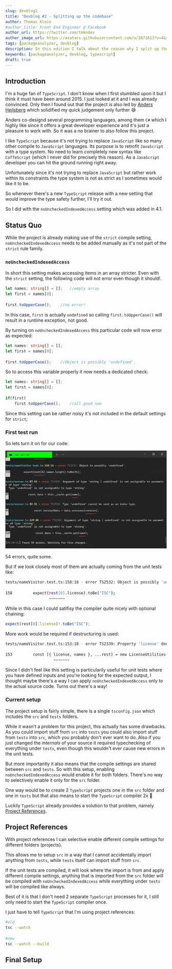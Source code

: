 ```yaml
---
slug: devblog2
title: "Devblog #2 - Splitting up the codebase"
author: Thomas Klein
#author_title: Front End Engineer @ Facebook
author_url: https://twitter.com/tmkndev
author_image_url: https://avatars.githubusercontent.com/u/2671613?v=4&s=400
tags: [packageanalyzer, devblog]
description: In this edition I talk about the reason why I split up the codebase
keywords: [packageanalyzer, devblog, typescript]
draft: true
---
```


## Introduction
I'm a huge fan of `TypeScript`. I don't know when I first stumbled upon it but I think it must have been around 2015. I just looked at it and I was already convinced. Only then I found out that the project is also led by [Anders Hejlsberg](https://en.wikipedia.org/wiki/Anders_Hejlsberg) which solidified my quick judgement only further :sweat_smile:

Anders co-designd several programming languages, among them `C#` which I highly like since it offers a great developer experience and it's just a pleasure to work with. So it was a no brainer to also follow this project.

I like `TypeScript` because it's not trying to replace `JavaScript` like so many other compile to `JavaScript` languages. Its purpose is to retrofit `JavaScript` with a type system. No need to learn completely new syntax like `CoffeScript` (which I never did for precisely this reason). As a `JavaScript` developer you can hit the ground running right away.

Unfortunately since it's not trying to replace `JavaScript` but rather work within its constraints the type system is not as strict as I sometimes would like it to be.

So whenever there's a new `TypeScript` release with a new setting that would improve the type safety further, I'll try it out.

So I did with the `noUncheckedIndexedAccess` setting which was added in 4.1.

## Status Quo
While the project is already making use of the `strict` compile setting, `noUncheckedIndexedAccess` needs to be added manually as it's not part of the `strict` rule family.

### `noUncheckedIndexedAccess`
In short this setting makes accessing items in an array stricter.
Even with the `strict` setting, the following code will not error even though it should!.
```typescript
let names: string[] = [];   //empty array
let first = names[0];

first.toUpperCase();    //no error!
```
In this case, `first` is actually `undefined` so calling `first.toUpperCase()` will result in a runtime exception, not good.

By turning on `noUncheckedIndexedAccess` this particular code will now error as expected:
```typescript
let names: string[] = [];
let first = names[0];

first.toUpperCase();    //Object is possibly 'undefined'.
```
So to access this variable properly it now needs a dedicated check:
```typescript
let names: string[] = [];
let first = names[0];

if(first)
    first.toUpperCase();    //all good now
```
Since this setting can be rather noisy it's not included in the default settings for `strict`;

### First test run
So lets turn it on for our code:

![compile errors](./devblog2/errors.jpg "Compile Errors")

54 errors, quite some.

But if we look closely most of them are actually coming from the unit tests like:
```bash
tests/nameVisitor.test.ts:158:16 - error TS2532: Object is possibly 'undefined'.

158         expect(rest[0].license).toBe("ISC");
                   ~~~~~~~
```
While in this case I could satifisy the compiler quite nicely with optional chaining:
```typescript
expect(rest[0].license)!.toBe("ISC");
```
More work would be required if destructuring is used:
```bash
tests/nameVisitor.test.ts:153:18 - error TS2339: Property 'license' does not exist on type '{ license: string; names: string[]; } | undefined'.

153         const [{ license, names }, ...rest] = new LicenseUtilities(p).licensesByGroup;
                     ~~~~~~~
```

Since I didn't feel like this setting is particularily useful for unit tests where you have defined inputs and you're looking for the expected output, I thought maybe there's a way I can apply `noUncheckedIndexedAccess` only to the actual source code. Turns out there's a way!

### Current setup
The project setup is fairly simple, there is a single `tsconfig.json` which includes the `src` and `tests` folders.

While it wasn't a problem for this project, this actually has some drawbacks. As you could import stuff from `src` into `tests` you could also import stuff from `tests` into `src`, which you probably don't ever want to do. Also if you just changed the _internals_ of your source it required typechecking of everything under `tests`, even though this wouldn't ever cause new errors in the unit tests.

But more importantly it also means that the compile settings are shared between `src` and `tests`. So with this setup, enabling `noUncheckedIndexedAccess` would enable it for both folders. There's no way to selectively enable it only for the `src` folder.

One way would be to create 2 `TypeScript` projects one in the `src` folder and one in `tests` but that also means to start the `TypeScript` compiler 2x :grimacing:

Luckily `TypeScript` already provides a solution to that problem, namely [Project References](https://www.typescriptlang.org/docs/handbook/project-references.html).

## Project References
With project references I can selective enable different compile settings for different folders (projects).

This allows me to setup `src` in a way that I cannot accidentally import anything from `tests`, while `tests` itself can import stuff from `src`.

If the unit tests are compiled, it will look where the import is from and apply different compile settings, anything that is imported from the `src` folder will be compiled with `noUncheckedIndexedAccess` while everything under `tests` will be compiled like always.

Best of it is that I don't need 2 separate `TypeScript` processes for it, I still only need to start the `TypeScript` compiler once.

I just have to tell `TypeScript` that I'm using project references:
```bash
#old
tsc --watch

#new
tsc --watch --build
```
## Final Setup